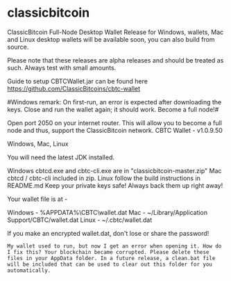 # classicbitcoin
ClassicBitcoin Full-Node Desktop Wallet
Release for Windows, wallets, Mac and Linux desktop wallets will be available soon, you can also build from source.

Please note that these releases are alpha releases and should be treated as such. Always test with small amounts.

Guide to setup CBTCWallet.jar can be found here https://github.com/ClassicBitcoins/cbtc-wallet

#Windows remark: On first-run, an error is expected after downloading the keys. Close and run the wallet again; it should work.
Become a full node!#

Open port 2050 on your internet router. This will allow you to become a full node and thus, support the ClassicBitcoin network.
CBTC Wallet - v1.0.9.50

Windows, Mac, Linux

You will need the latest JDK installed.

Windows cbtcd.exe and cbtc-cli.exe are in "classicbitcoin-master.zip"
Mac cbtcd / cbtc-cli included in zip.
Linux follow the build instructions in README.md
Keep your private keys safe! Always back them up right away!

Your wallet file is at -

Windows - %APPDATA%\CBTC\wallet.dat
Mac - ~/Library/Application Support/CBTC/wallet.dat
Linux - ~/.cbtc/wallet.dat

If you make an encrypted wallet.dat, don't lose or share the password!


    My wallet used to run, but now I get an error when opening it. How do I fix this? Your blockchain became corrupted. Please delete these files in your AppData folder. In a future release, a clean.bat file will be included that can be used to clear out this folder for you automatically.

